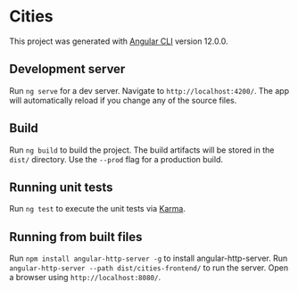 # Cities

This project was generated with [Angular CLI](https://github.com/angular/angular-cli) version 12.0.0.

## Development server

Run `ng serve` for a dev server. Navigate to `http://localhost:4200/`. The app will automatically reload if you change any of the source files.

## Build

Run `ng build` to build the project. The build artifacts will be stored in the `dist/` directory. Use the `--prod` flag for a production build.

## Running unit tests

Run `ng test` to execute the unit tests via [Karma](https://karma-runner.github.io).

## Running from built files

Run `npm install angular-http-server -g` to install angular-http-server.
Run `angular-http-server --path dist/cities-frontend/` to run the server.
Open a browser using `http://localhost:8080/`.
